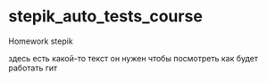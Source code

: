 # stepik_auto_tests_course
Homework stepik

здесь есть какой-то текст 
он нужен 
чтобы посмотреть 
как будет 
работать гит